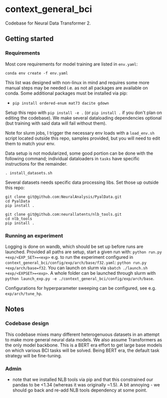 # context_general_bci
Codebase for Neural Data Transformer 2.

## Getting started

### Requirements
Most core requirements for model training are listed in `env.yaml`:
```
conda env create -f env.yaml
```
This list was designed with non-linux in mind and requires some more manual steps may be needed i.e. as not all packages are available on conda.
Some additional packages must be installed via pip:
- `pip install ordered-enum mat73 dacite gdown`

Setup this repo with `pip install -e .` (or `pip install .` if you don't plan on editing the codebase). We make several dataloading dependencies optional (but training with said data will fail without them).

Note for slurm jobs, I trigger the necessary env loads with a `load_env.sh` script located outside this repo, samples provided, but you will need to edit them to match your env.

Data setup is not modularized, some good portion can be done with the following command; individual dataloaders in `tasks` have specific instructions for the remainder.
```
. install_datasets.sh
```
Several datasets needs specific data processing libs. Set those up outside this repo:
```
git clone git@github.com:NeuralAnalysis/PyalData.git
cd PyalData
pip install .

git clone git@github.com:neurallatents/nlb_tools.git
cd nlb_tools
pip install .
```
### Running an experiment
Logging is done on wandb, which should be set up before runs are launched.
Provided all paths are setup, start a given run with:
`python run.py +exp/<EXP_SET>=<exp>`
e.g. to run the experiment configured in `context_general_bci/config/exp/arch/base/f32.yaml`: `python run.py +exp/arch/base=f32`.
You can launch on slurm via `sbatch ./launch.sh +exp/<EXPSET>=<exp>`.
A whole folder can be launched through slurm with `python launch_exp.py -e ./context_general_bci/config/exp/arch/base`.

Configurations for hyperparameter sweeping can be configured, see e.g. `exp/arch/tune_hp`.

## Notes
### Codebase design
This codebase mixes many different heterogenuous datasets in an attempt to make more general neural data models. We also assume Transformers as the only model backbone. This is a BERT era effort to get large base models on which various BCI tasks will be solved. Being BERT era, the default task strategy will be fine-tuning.


### Admin
- note that we installed NLB tools via pip and that this constrained our pandas to be <1.34 (whereas it was originally ~1.5). A bit annoying - we should go back and re-add NLB tools dependency at some point.

